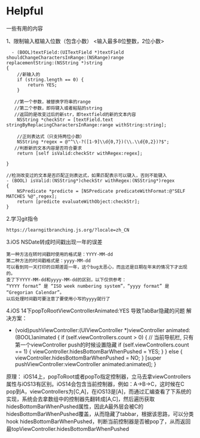 # Helpful
一些有用的内容

1、限制输入框输入位数（包含小数）
		<输入最多8位整数，2位小数>
		
	  - (BOOL)textField:(UITextField *)textField shouldChangeCharactersInRange:(NSRange)range 
	replacementString:(NSString *)string
	{
		//新输入的
		if (string.length == 0) {
			return YES;
		}

	   //第一个参数，被替换字符串的range
	   //第二个参数，即将键入或者粘贴的string
	   //返回的是改变过后的新str，即textfield的新的文本内容
		NSString *checkStr = [textField.text stringByReplacingCharactersInRange:range withString:string];

		//正则表达式（只支持两位小数）
		NSString *regex = @"^\\-?([1-9]\\d{0,7})(\\.\\d{0,2})?$";
	   //判断新的文本内容是否符合要求
		return [self isValid:checkStr withRegex:regex];

	}

	//检测改变过的文本是否匹配正则表达式，如果匹配表示可以键入，否则不能键入
	- (BOOL) isValid:(NSString*)checkStr withRegex:(NSString*)regex
	{
		NSPredicate *predicte = [NSPredicate predicateWithFormat:@"SELF MATCHES %@",regex];
		return [predicte evaluateWithObject:checkStr];
	}

2.学习git指令
	
	https://learngitbranching.js.org/?locale=zh_CN

3.iOS NSDate转成时间戳出现一年的误差
    
    第一种方法在转时间戳时使用的格式是：YYYY-MM-dd
    第二种方法的时间戳格式是：yyyy-MM-dd
    可以看到同一天打印的日期差距一年，这个bug太恶心，而且还是日期在年末的情况下才出现的。
    查了下YYYY-MM-dd和yyyy-MM-dd的区别，以下仅供参考：
    “YYYY format” 是 “ISO week numbering system”，“yyyy format” 是 “Gregorian Calendar”。
    以后处理时间戳可要注意了要使用小写的yyyy就行了
    
    
4.iOS 14下popToRootViewControllerAnimated:YES 导致TabBar隐藏的问题
解决方案：
- (void)pushViewController:(UIViewController *)viewController animated:(BOOL)animated {
    if (self.viewControllers.count > 0) {
        // 当前导航栏, 只有第一个viewController push的时候设置隐藏
        if (self.viewControllers.count == 1) {
            viewController.hidesBottomBarWhenPushed = YES;
        }
    } else {
        viewController.hidesBottomBarWhenPushed = NO;
    }
    [super pushViewController:viewController animated:animated];
}

原理：
iOS14上，popToRoot或者popTo指定控制器，立马去拿viewControllers属性与iOS13有区别。iOS14会包含当前控制器，例如：A->B->C，这时候在C pop到A，viewControllers为[C,A]，在iOS13是[A]，而通过汇编查看了下系统的实现，系统会去拿数组中的控制器先翻转成[A,C]，然后遍历获取hidesBottomBarWhenPushed属性，因此A最外层会被C的hidesBottomBarWhenPushed覆盖，从而隐藏了tabbar，根据该思路，可以分类hook hidesBottomBarWhenPushed，判断当前控制器是否被pop了，从而返回最topViewController.hidesBottomBarWhenPushed
